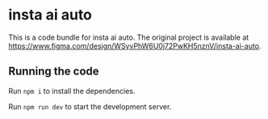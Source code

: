 
  # insta ai auto

  This is a code bundle for insta ai auto. The original project is available at https://www.figma.com/design/WSyvPhW6U0j72PwKH5nznV/insta-ai-auto.

  ## Running the code

  Run `npm i` to install the dependencies.

  Run `npm run dev` to start the development server.
  